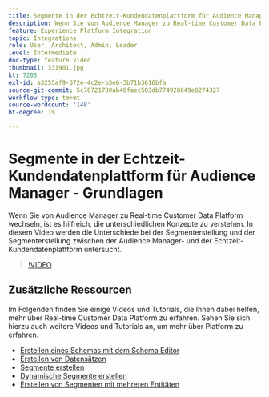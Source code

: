 ```yaml
---
title: Segmente in der Echtzeit-Kundendatenplattform für Audience Manager - Grundlagen
description: Wenn Sie von Audience Manager zu Real-time Customer Data Platform wechseln, ist es hilfreich, die unterschiedlichen Konzepte zu verstehen. In diesem Video werden die Unterschiede bei der Segmenterstellung und der Segmenterstellung zwischen der Audience Manager- und der Echtzeit-Kundendatenplattform untersucht.
feature: Experience Platform Integration
topic: Integrations
role: User, Architect, Admin, Leader
level: Intermediate
doc-type: feature video
thumbnail: 331901.jpg
kt: 7205
exl-id: a3255af9-372e-4c2e-b3e6-3b71b3616bfa
source-git-commit: 5c76721780ab46faec503db774928649e8274327
workflow-type: tm+mt
source-wordcount: '148'
ht-degree: 1%

---
```


# Segmente in der Echtzeit-Kundendatenplattform für Audience Manager - Grundlagen

Wenn Sie von Audience Manager zu Real-time Customer Data Platform wechseln, ist es hilfreich, die unterschiedlichen Konzepte zu verstehen. In diesem Video werden die Unterschiede bei der Segmenterstellung und der Segmenterstellung zwischen der Audience Manager- und der Echtzeit-Kundendatenplattform untersucht.

>[!VIDEO](https://video.tv.adobe.com/v/331901/?quality=12&learn=on)

## Zusätzliche Ressourcen

Im Folgenden finden Sie einige Videos und Tutorials, die Ihnen dabei helfen, mehr über Real-time Customer Data Platform zu erfahren. Sehen Sie sich hierzu auch weitere Videos und Tutorials an, um mehr über Platform zu erfahren.

* [Erstellen eines Schemas mit dem Schema Editor](https://experienceleague.adobe.com/docs/experience-platform/xdm/tutorials/create-schema-ui.html?lang=en#getting-started)
* [Erstellen von Datensätzen](https://experienceleague.adobe.com/docs/platform-learn/getting-started-for-data-architects-and-data-engineers/create-datasets.html?lang=en#permissions-required)
* [Segmente erstellen](https://experienceleague.adobe.com/docs/platform-learn/tutorials/segments/create-segments.html?lang=en#segments)
* [Dynamische Segmente erstellen](https://experienceleague.adobe.com/docs/platform-learn/tutorials/segments/create-dynamic-segments.html?lang=en#segments)
* [Erstellen von Segmenten mit mehreren Entitäten](https://experienceleague.adobe.com/docs/platform-learn/tutorials/segments/create-multi-entity-segments.html?lang=en#segments)
